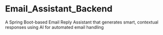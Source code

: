 # Email_Assistant_Backend
A Spring Boot-based Email Reply Assistant that generates smart, contextual responses using AI for automated email handling
